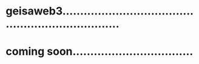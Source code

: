 # geisaweb3.....................................................................
# coming soon..................................
